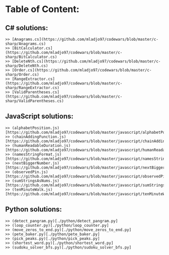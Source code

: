 # Table of Content: 

## C# solutions:
	>> [Anagrams.cs](https://github.com/mladjo97/codewars/blob/master/c-sharp/Anagrams.cs)
	>> [BitCalculator.cs](https://github.com/mladjo97/codewars/blob/master/c-sharp/BitCalculator.cs)
	>> [DeleteNth.cs](https://github.com/mladjo97/codewars/blob/master/c-sharp/DeleteNth.cs)
	>> [Order.cs](https://github.com/mladjo97/codewars/blob/master/c-sharp/Order.cs)
	>> [RangeExtractor.cs](https://github.com/mladjo97/codewars/blob/master/c-sharp/RangeExtractor.cs)
	>> [ValidParentheses.cs](https://github.com/mladjo97/codewars/blob/master/c-sharp/ValidParentheses.cs)

## JavaScript solutions:
	>> (alphabetPosition.js)[https://github.com/mladjo97/codewars/blob/master/javascript/alphabetPosition.js]
	>> (chainAddingFunction.js)[https://github.com/mladjo97/codewars/blob/master/javascript/chainAddingFunction.js]
	>> (humanReadableDuration.js)[https://github.com/mladjo97/codewars/blob/master/javascript/humanReadableDuration.js]
	>> (namesStringFormat.js)[https://github.com/mladjo97/codewars/blob/master/javascript/namesStringFormat.js]
	>> (nextBiggerNumber.js)[https://github.com/mladjo97/codewars/blob/master/javascript/nextBiggerNumber.js]
	>> (observedPin.js)[https://github.com/mladjo97/codewars/blob/master/javascript/observedPin.js]
	>> (sumStringsAsNums.js)[https://github.com/mladjo97/codewars/blob/master/javascript/sumStringsAsNums.js]
	>> (tenMinuteWalk.js)[https://github.com/mladjo97/codewars/blob/master/javascript/tenMinuteWalk.js]

## Python solutions:
	>> (detect_pangram.py)[./python/detect_pangram.py]
	>> (loop_counter.py)[./python/loop_counter.py]
	>> (move_zeros_to_end.py)[./python/move_zeros_to_end.py]
	>> (pete_baker.py)[./python/pete_baker.py]
	>> (pick_peaks.py)[./python/pick_peaks.py]
	>> (shortest_word.py)[./python/shortest_word.py]
	>> (sudoku_solver_bfs.py)[./python/sudoku_solver_bfs.py]
